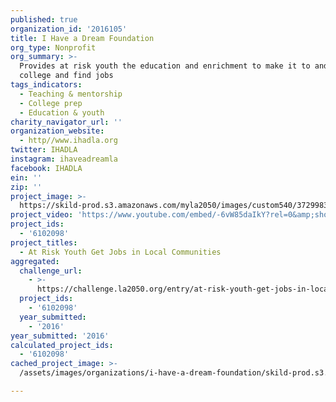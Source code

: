 ```yaml
---
published: true
organization_id: '2016105'
title: I Have a Dream Foundation
org_type: Nonprofit
org_summary: >-
  Provides at risk youth the education and enrichment to make it to and through
  college and find jobs
tags_indicators:
  - Teaching & mentorship
  - College prep
  - Education & youth
charity_navigator_url: ''
organization_website:
  - http//www.ihadla.org
twitter: IHADLA
instagram: ihaveadreamla
facebook: IHADLA
ein: ''
zip: ''
project_image: >-
  https://skild-prod.s3.amazonaws.com/myla2050/images/custom540/3729983255741-team91.jpg
project_video: 'https://www.youtube.com/embed/-6vW85daIkY?rel=0&amp;showinfo=0'
project_ids:
  - '6102098'
project_titles:
  - At Risk Youth Get Jobs in Local Communities
aggregated:
  challenge_url:
    - >-
      https://challenge.la2050.org/entry/at-risk-youth-get-jobs-in-local-communities
  project_ids:
    - '6102098'
  year_submitted:
    - '2016'
year_submitted: '2016'
calculated_project_ids:
  - '6102098'
cached_project_image: >-
  /assets/images/organizations/i-have-a-dream-foundation/skild-prod.s3.amazonaws.com/myla2050/images/custom540/3729983255741-team91.jpg

---
```

